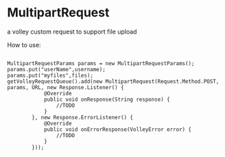 # MultipartRequest
a volley custom request to support file upload


<p>How to use:</p>
<pre><code>
MultipartRequestParams params = new MultipartRequestParams();
params.put("userName",username);
params.put("myfiles",files);
getVolleyRequestQueue().add(new MultipartRequest(Request.Method.POST, params, URL, new Response.Listener<String>() {
            @Override
            public void onResponse(String response) {
                //TODO
            }
        }, new Response.ErrorListener() {
            @Override
            public void onErrorResponse(VolleyError error) {
                //TODO
            }
        }));

</code></pre>

